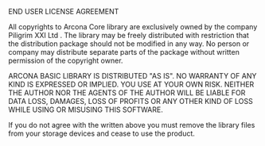 END USER LICENSE AGREEMENT

All copyrights to Arcona Core library are exclusively owned by the company Piligrim XXI Ltd . The library may be freely distributed with restriction that the distribution package should not be modified in any way. No person or company may distribute separate parts of the package without written permission of the copyright owner.

ARCONA BASIC LIBRARY IS DISTRIBUTED "AS IS". NO WARRANTY OF ANY KIND IS EXPRESSED OR IMPLIED. YOU USE AT YOUR OWN RISK. NEITHER THE AUTHOR NOR THE AGENTS OF THE AUTHOR WILL BE LIABLE FOR DATA LOSS, DAMAGES, LOSS OF PROFITS OR ANY OTHER KIND OF LOSS WHILE USING OR MISUSING THIS SOFTWARE. 

If you do not agree with the written above you must remove the library files from your storage devices and cease to use the product.

